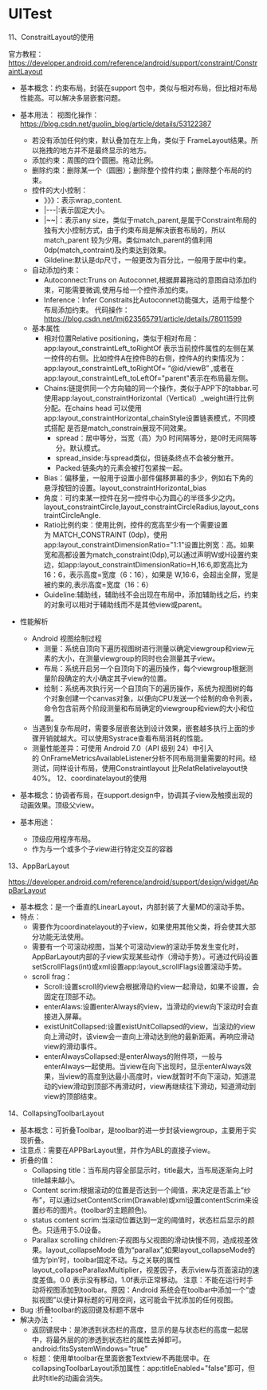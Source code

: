 # UITest
11、ConstraitLayout的使用

官方教程：https://developer.android.com/reference/android/support/constraint/ConstraintLayout

- 基本概念：约束布局，封装在support 包中，类似与相对布局，但比相对布局性能高。可以解决多层嵌套问题。
- 基本用法：
  视图化操作：https://blog.csdn.net/guolin_blog/article/details/53122387
  - 若没有添加任何约束，默认叠加在左上角，类似于 FrameLayout结果。所以拖拽的地方并不是最终显示的地方。
  - 添加约束：周围的四个圆圈。拖动比例。
  - 删除约束：删除某一个（圆圈）；删除整个控件约束；删除整个布局的约束。
  - 控件的大小控制：
    - 》》》：表示wrap_content.
    - |---|:表示固定大小。
    - |~~|：表示any size，类似于match_parent,是属于Constraint布局的独有大小控制方式，由于约束布局是解决嵌套布局的，所以match_parent 较为少用。类似match_parent的值利用0dp(match_contraint)及约束达到效果。
    - Gildeline:默认是dp尺寸，一般更改为百分比，一般用于居中约束。
  - 自动添加约束：
    - Autoconnect:Truns on Autoconnet,根据屏幕拖动的意图自动添加约束，可能需要微调,使用与给一个控件添加约束。
    - Inference：Infer Constraits比Autoconnet功能强大，适用于给整个布局添加约束。
  代码操作：https://blog.csdn.net/lmj623565791/article/details/78011599
  - 基本属性
    - 相对位置Relative positioning，类似于相对布局：app:layout_constraintLeft_toRightOf  表示当前控件属性的左侧在某一控件的右侧。比如控件A在控件B的右侧，控件A的约束情况为：app:layout_constraintLeft_toRightOf= “@id/viewB” ,或者在app:layout_constraintLeft_toLeftOf="parent"表示在布局最左侧。
    - Chains:链提供同一个方向轴的同一个操作，类似于APP下的tabbar.可使用app:layout_constraintHorizontal（Vertical）_weight进行比例分配。在chains head 可以使用 app:layout_constraintHorizontal_chainStyle设置链表模式，不同模式搭配 是否是match_constrain展现不同效果。
      - spread：居中等分，当宽（高）为0 时间隔等分，是0时无间隔等分。默认模式。
      - spread_inside:与spread类似，但链条终点不会被分散开。
      - Packed:链条内的元素会被打包紧挨一起。
    - Bias：偏移量，一般用于设置小部件偏移屏幕的多少，例如右下角的悬浮按钮的设置。layout_constraintHorizontal_bias
    - 角度：可约束某一控件在另一控件中心为圆心的半径多少之内。layout_constraintCircle,layout_constraintCircleRadius,layout_constraintCircleAngle.
    - Ratio比例约束：使用比例，控件的宽高至少有一个需要设置为 MATCH_CONSTRAINT (0dp)，使用app:layout_constraintDimensionRatio="1:1"设置比例宽：高。如果宽和高都设置为match_constraint(0dp),可以通过声明W或H设置约束边，如app:layout_constraintDimensionRatio=H,16:6,即宽高比为16：6，表示高度=宽度（6：16），如果是 W,16:6，会超出全屏，宽是被约束的,表示高度=宽度（16：6）
    - Guideline:辅助线，辅助线不会出现在布局中，添加辅助线之后，约束的对象可以相对于辅助线而不是其他view或parent。
- 性能解析
  - Android 视图绘制过程
    - 测量：系统自顶向下遍历视图树进行测量以确定viewgroup和view元素的大小，在测量viewgroup的同时也会测量其子view。
    - 布局：系统开启另一个自顶向下的遍历操作，每个viewgroup根据测量阶段确定的大小确定其子view的位置。
    - 绘制：系统再次执行另一个自顶向下的遍历操作，系统为视图树的每个对象创建一个canvas对象，以便向CPU发送一个绘制的命令列表，命令包含前两个阶段测量和布局确定的viewgroup和view的大小和位置。
  - 当遇到复杂布局时，需要多层嵌套达到设计效果，嵌套越多执行上面的步骤开销就越大。可以使用Systrace查看布局消耗的性能。
  - 测量性能差异：可使用 Android 7.0（API 级别 24）中引入的 OnFrameMetricsAvailableListener分析不同布局测量需要的时间。经测试，同样设计布局，使用Constraintlayout 比RelatRelativelayout快40%。
12、coordinatelayout的使用

- 基本概念：协调者布局，在support.design中，协调其子view及触摸出现的动画效果。顶级父view。
- 基本用途：
  - 顶级应用程序布局。
  - 作为与一个或多个子view进行特定交互的容器

13、AppBarLayout

https://developer.android.com/reference/android/support/design/widget/AppBarLayout

- 基本概念：是一个垂直的LinearLayout，内部封装了大量MD的滚动手势。
- 特点：
  - 需要作为coordinatelayout的子view，如果使用其他父类，将会使其大部分功能无法使用。
  - 需要有一个可滚动视图，当某个可滚动view的滚动手势发生变化时，AppBarLayout内部的子view实现某些动作（滑动手势）。可通过代码设置setScrollFlags(int)或xml设置app:layout_scrollFlags设置滚动手势。
  - scroll frag：
    - Scroll:设置scroll的view会根据滑动的view一起滑动，如果不设置，会固定在顶部不动。
    - enterAlaws:设置enterAlways的view，当滑动的view向下滚动时会直接进入屏幕。
    - existUnitCollapsed:设置existUnitCollapsed的view，当滚动的view向上滑动时，该view会一直向上滑动达到他的最新距离。再响应滑动view的滑动事件。
    - enterAlwaysCollapsed:是enterAlways的附件项，一般与enterAlways一起使用。当view在向下出现时，显示enterAlways效果，当view的高度到达最小高度时，view就暂时不向下滚动，知道混动的view滑动到顶部不再滑动时，view再继续往下滑动，知道滑动到view的顶部结束。

14、CollapsingToolbarLayout

- 基本概念：可折叠Toolbar，是toolbar的进一步封装viewgroup，主要用于实现折叠。
- 注意点：需要在APPBarLayout里，并作为ABL的直接子view。
- 折叠的值：
  - Collapsing title：当布局内容全部显示时，title最大，当布局逐渐向上时title越来越小。
  - Content scrim:根据滚动的位置是否达到一个阈值，来决定是否盖上“纱布”，可以通过setContentScrim(Drawable)或xml设置contentScrim来设置纱布的图片。(toolbar的主题颜色)。
  - status content scrim:当滚动位置达到一定的阈值时，状态栏后显示的颜色。只适用于5.0设备。
  - Parallax scrolling children:子视图与父视图的滑动快慢不同，造成视差效果。layout_collapseMode 值为“parallax”,如果layout_collapseMode的值为‘pin’时，toolbar固定不动。与之关联的属性layout_collapseParallaxMultiplier，视差因子，表示view与页面滚动的速度差值。0.0 表示没有移动，1.0f表示正常移动。
  注意：不能在运行时手动将视图添加到toolbar。原因：Android 系统会在toolbar中添加一个“虚拟视图”以便计算标题的可用空间，这可能会干扰添加的任何视图。
- Bug :折叠toolbar的返回键及标题不居中
- 解决办法：
  - 返回键居中：是渗透到状态栏的高度，显示的是与状态栏的高度一起居中，将最外层的的渗透到状态栏的属性去掉即可。android:fitsSystemWindows="true"
  - 标题：使用单toolbar在里面嵌套Textview不再能居中。在collapsingToolbarLayout添加属性：app:titleEnabled="false"即可，但此时title的动画会消失。




